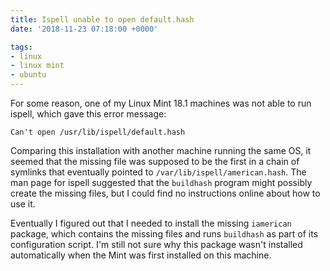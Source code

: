 ```yaml
---
title: Ispell unable to open default.hash
date: '2018-11-23 07:18:00 +0000'

tags:
- linux
- linux mint
- ubuntu
---
```


For some reason, one of my Linux Mint 18.1 machines was not able to run
ispell, which gave this error message:
<!--more-->

```
Can't open /usr/lib/ispell/default.hash
```

Comparing this installation with another machine running the same OS,
it seemed that the missing file was supposed to be the first in a chain
of symlinks that eventually pointed to `/var/lib/ispell/american.hash`.
The man page for ispell suggested that the `buildhash` program might
possibly create the missing files, but I could find no instructions
online about how to use it.

Eventually I figured out that I needed to install the missing `iamerican`
package, which contains the missing files and runs `buildhash` as part
of its configuration script.  I'm still not sure why this package wasn't installed
automatically when the Mint was first installed on this machine.
